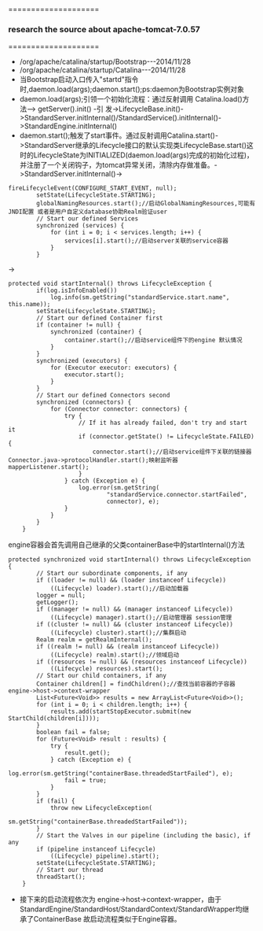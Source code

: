 ====================
### research the source about apache-tomcat-7.0.57
====================
* /org/apache/catalina/startup/Bootstrap---2014/11/28
* /org/apache/catalina/startup/Catalina---2014/11/28
* 当Bootstrap启动入口传入"startd"指令时,daemon.load(args);daemon.start();ps:daemon为Bootstrap实例对象
* daemon.load(args);引领一个初始化流程：通过反射调用 Catalina.load()方法--> getServer().init() -引 发->LifecycleBase.init()->StandardServer.initInternal()/StandardService().initInternal()->StandardEngine.initInternal()
* daemon.start();触发了start事件。通过反射调用Catalina.start()->StandardServer继承的Lifecycle接口的默认实现类LifecycleBase.start()这时的LifecycleState为INITIALIZED(daemon.load(args)完成的初始化过程)，并注册了一个关闭钩子，为tomcat异常关闭，清除内存做准备。->StandardServer.initInternal()->

```
fireLifecycleEvent(CONFIGURE_START_EVENT, null);
        setState(LifecycleState.STARTING);
        globalNamingResources.start();//启动GlobalNamingResources,可能有JNDI配置 或者是用户自定义database协助Realm验证user
        // Start our defined Services
        synchronized (services) {
            for (int i = 0; i < services.length; i++) {
                services[i].start();//启动server关联的service容器
            }
        }
```

->
```
protected void startInternal() throws LifecycleException {
        if(log.isInfoEnabled())
            log.info(sm.getString("standardService.start.name", this.name));
        setState(LifecycleState.STARTING);
        // Start our defined Container first
        if (container != null) {
            synchronized (container) {
                container.start();//启动service组件下的engine 默认情况
            }
        }
        synchronized (executors) {
            for (Executor executor: executors) {
                executor.start();
            }
        }
        // Start our defined Connectors second
        synchronized (connectors) {
            for (Connector connector: connectors) {
                try {
                    // If it has already failed, don't try and start it
                    if (connector.getState() != LifecycleState.FAILED) {
                        connector.start();//启动service组件下关联的链接器 Connector.java->protocolHandler.start();映射监听器mapperListener.start();
                    }
                } catch (Exception e) {
                    log.error(sm.getString(
                            "standardService.connector.startFailed",
                            connector), e);
                }
            }
        }
    }
```

engine容器会首先调用自己继承的父类containerBase中的startInternal()方法
```
protected synchronized void startInternal() throws LifecycleException {
        // Start our subordinate components, if any
        if ((loader != null) && (loader instanceof Lifecycle))
            ((Lifecycle) loader).start();//启动加载器
        logger = null;
        getLogger();
        if ((manager != null) && (manager instanceof Lifecycle))
            ((Lifecycle) manager).start();//启动管理器 session管理
        if ((cluster != null) && (cluster instanceof Lifecycle))
            ((Lifecycle) cluster).start();//集群启动
        Realm realm = getRealmInternal();
        if ((realm != null) && (realm instanceof Lifecycle))
            ((Lifecycle) realm).start();//领域启动
        if ((resources != null) && (resources instanceof Lifecycle))
            ((Lifecycle) resources).start();
        // Start our child containers, if any
        Container children[] = findChildren();//查找当前容器的子容器 engine->host->context-wrapper
        List<Future<Void>> results = new ArrayList<Future<Void>>();
        for (int i = 0; i < children.length; i++) {
            results.add(startStopExecutor.submit(new StartChild(children[i])));
        }
        boolean fail = false;
        for (Future<Void> result : results) {
            try {
                result.get();
            } catch (Exception e) {
                log.error(sm.getString("containerBase.threadedStartFailed"), e);
                fail = true;
            }
        }
        if (fail) {
            throw new LifecycleException(
                    sm.getString("containerBase.threadedStartFailed"));
        }
        // Start the Valves in our pipeline (including the basic), if any
        if (pipeline instanceof Lifecycle)
            ((Lifecycle) pipeline).start();
        setState(LifecycleState.STARTING);
        // Start our thread
        threadStart();
    }
```
*  接下来的启动流程依次为 engine->host->context-wrapper，由于StandardEngine/StandardHost/StandardContext/StandardWrapper均继承了ContainerBase 故启动流程类似于Engine容器。

